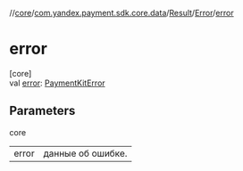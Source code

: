 //[core](../../../../index.md)/[com.yandex.payment.sdk.core.data](../../index.md)/[Result](../index.md)/[Error](index.md)/[error](error.md)

# error

[core]\
val [error](error.md): [PaymentKitError](../../-payment-kit-error/index.md)

## Parameters

core

| | |
|---|---|
| error | данные об ошибке. |
